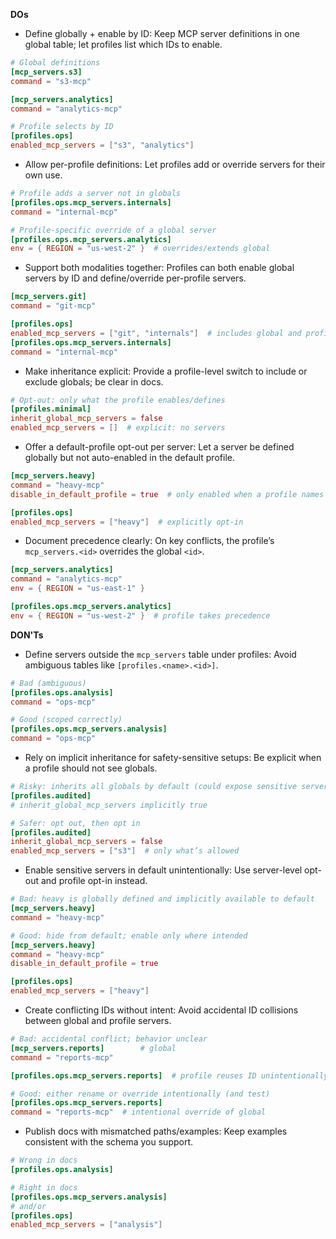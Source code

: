 **DOs**
- Define globally + enable by ID: Keep MCP server definitions in one global table; let profiles list which IDs to enable.
```toml
# Global definitions
[mcp_servers.s3]
command = "s3-mcp"

[mcp_servers.analytics]
command = "analytics-mcp"

# Profile selects by ID
[profiles.ops]
enabled_mcp_servers = ["s3", "analytics"]
```

- Allow per-profile definitions: Let profiles add or override servers for their own use.
```toml
# Profile adds a server not in globals
[profiles.ops.mcp_servers.internals]
command = "internal-mcp"

# Profile-specific override of a global server
[profiles.ops.mcp_servers.analytics]
env = { REGION = "us-west-2" }  # overrides/extends global
```

- Support both modalities together: Profiles can both enable global servers by ID and define/override per-profile servers.
```toml
[mcp_servers.git]
command = "git-mcp"

[profiles.ops]
enabled_mcp_servers = ["git", "internals"]  # includes global and profile-defined
[profiles.ops.mcp_servers.internals]
command = "internal-mcp"
```

- Make inheritance explicit: Provide a profile-level switch to include or exclude globals; be clear in docs.
```toml
# Opt-out: only what the profile enables/defines
[profiles.minimal]
inherit_global_mcp_servers = false
enabled_mcp_servers = []  # explicit: no servers
```

- Offer a default-profile opt-out per server: Let a server be defined globally but not auto-enabled in the default profile.
```toml
[mcp_servers.heavy]
command = "heavy-mcp"
disable_in_default_profile = true  # only enabled when a profile names it

[profiles.ops]
enabled_mcp_servers = ["heavy"]  # explicitly opt-in
```

- Document precedence clearly: On key conflicts, the profile’s `mcp_servers.<id>` overrides the global `<id>`.
```toml
[mcp_servers.analytics]
command = "analytics-mcp"
env = { REGION = "us-east-1" }

[profiles.ops.mcp_servers.analytics]
env = { REGION = "us-west-2" }  # profile takes precedence
```

**DON'Ts**
- Define servers outside the `mcp_servers` table under profiles: Avoid ambiguous tables like `[profiles.<name>.<id>]`.
```toml
# Bad (ambiguous)
[profiles.ops.analysis]
command = "ops-mcp"

# Good (scoped correctly)
[profiles.ops.mcp_servers.analysis]
command = "ops-mcp"
```

- Rely on implicit inheritance for safety-sensitive setups: Be explicit when a profile should not see globals.
```toml
# Risky: inherits all globals by default (could expose sensitive servers)
[profiles.audited]
# inherit_global_mcp_servers implicitly true

# Safer: opt out, then opt in
[profiles.audited]
inherit_global_mcp_servers = false
enabled_mcp_servers = ["s3"]  # only what’s allowed
```

- Enable sensitive servers in default unintentionally: Use server-level opt-out and profile opt-in instead.
```toml
# Bad: heavy is globally defined and implicitly available to default
[mcp_servers.heavy]
command = "heavy-mcp"

# Good: hide from default; enable only where intended
[mcp_servers.heavy]
command = "heavy-mcp"
disable_in_default_profile = true

[profiles.ops]
enabled_mcp_servers = ["heavy"]
```

- Create conflicting IDs without intent: Avoid accidental ID collisions between global and profile servers.
```toml
# Bad: accidental conflict; behavior unclear
[mcp_servers.reports]        # global
command = "reports-mcp"

[profiles.ops.mcp_servers.reports]  # profile reuses ID unintentionally

# Good: either rename or override intentionally (and test)
[profiles.ops.mcp_servers.reports]
command = "reports-mcp"  # intentional override of global
```

- Publish docs with mismatched paths/examples: Keep examples consistent with the schema you support.
```toml
# Wrong in docs
[profiles.ops.analysis]

# Right in docs
[profiles.ops.mcp_servers.analysis]
# and/or
[profiles.ops]
enabled_mcp_servers = ["analysis"]
```